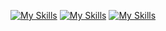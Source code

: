 [![My Skills](https://skillicons.dev/icons?i=discord,unity,visualstudio,git)](https://skillicons.dev)
[![My Skills](https://skillicons.dev/icons?i=docker,linux,mint)](https://skillicons.dev)
[![My Skills](https://skillicons.dev/icons?i=java,py,cs)](https://skillicons.dev)
<!--
**Kevinme789/Kevinme789** is a ✨ _special_ ✨ repository because its `README.md` (this file) appears on your GitHub profile.

Here are some ideas to get you started:

- 🔭 I’m currently working on ...
- 🌱 I’m currently learning ...
- 👯 I’m looking to collaborate on ...
- 🤔 I’m looking for help with ...
- 💬 Ask me about ...
- 📫 How to reach me: ...
- 😄 Pronouns: ...
- ⚡ Fun fact: ...
-->
